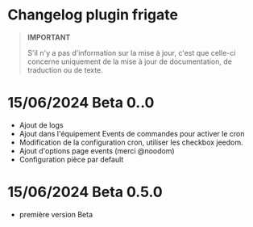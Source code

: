 # Changelog plugin frigate

>**IMPORTANT**
>
>S'il n'y a pas d'information sur la mise à jour, c'est que celle-ci concerne uniquement de la mise à jour de documentation, de traduction ou de texte.


# 15/06/2024 Beta 0..0
- Ajout de logs
- Ajout dans l'équipement Events de commandes pour activer le cron
- Modification de la configuration cron, utiliser les checkbox jeedom.
- Ajout d'options page events (merci @noodom)
- Configuration pièce par default

# 15/06/2024 Beta 0.5.0
- première version Beta